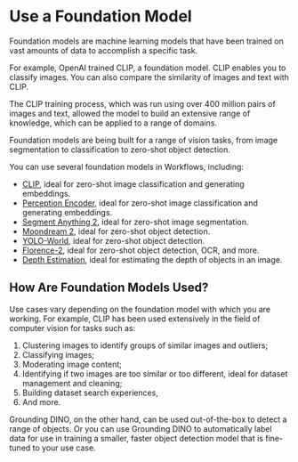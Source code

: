 # Use a Foundation Model

Foundation models are machine learning models that have been trained on vast amounts of data to accomplish a specific task.

For example, OpenAI trained CLIP, a foundation model. CLIP enables you to classify images. You can also compare the similarity of images and text with CLIP.

The CLIP training process, which was run using over 400 million pairs of images and text, allowed the model to build an extensive range of knowledge, which can be applied to a range of domains.

Foundation models are being built for a range of vision tasks, from image segmentation to classification to zero-shot object detection.

You can use several foundation models in Workflows, including:

- [CLIP](/workflows/blocks/clip_embedding_model), ideal for zero-shot image classification and generating embeddings.
- [Perception Encoder](/workflows/blocks/perception_encoder_embedding_model), ideal for zero-shot image classification and generating embeddings.
- [Segment Anything 2](/workflows/blocks/segment_anything_2), ideal for zero-shot image segmentation.
- [Moondream 2](/workflows/blocks/moondream_2_model), ideal for zero-shot object detection.
- [YOLO-World](/workflows/blocks/yolo_world_model), ideal for zero-shot object detection.
- [Florence-2](/workflows/blocks/florence_2_model), ideal for zero-shot object detection, OCR, and more.
- [Depth Estimation](/workflows/blocks/depth_estimation), ideal for estimating the depth of objects in an image.

## How Are Foundation Models Used?

Use cases vary depending on the foundation model with which you are working. For example, CLIP has been used extensively in the field of computer vision for tasks such as:

1. Clustering images to identify groups of similar images and outliers;
2. Classifying images;
3. Moderating image content;
4. Identifying if two images are too similar or too different, ideal for dataset management and cleaning;
5. Building dataset search experiences,
6. And more.

Grounding DINO, on the other hand, can be used out-of-the-box to detect a range of objects. Or you can use Grounding DINO to automatically label data for use in training a smaller, faster object detection model that is fine-tuned to your use case.